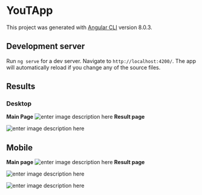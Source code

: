 # YouTApp

  

This project was generated with [Angular CLI](https://github.com/angular/angular-cli) version 8.0.3.

  

## Development server

  

Run `ng serve` for a dev server. Navigate to `http://localhost:4200/`. The app will automatically reload if you change any of the source files.

 ## Results
### Desktop
**Main Page**
![enter image description here](https://i.ibb.co/tpZjwb0/Captura-de-pantalla-de-2019-12-19-10-16-21.png)
**Result page**

![enter image description here](https://i.ibb.co/cNt5GfW/Captura-de-pantalla-de-2019-12-19-10-17-50.png)


## Mobile

**Main page**
![enter image description here](https://i.ibb.co/QYBCx4v/Captura-de-pantalla-de-2019-12-19-10-16-42.png)
**Result page**

![enter image description here](https://i.ibb.co/1LF7FXw/Captura-de-pantalla-de-2019-12-19-10-18-12.png)

![enter image description here](https://i.ibb.co/7N77dkz/Captura-de-pantalla-de-2019-12-19-10-18-26.png)


